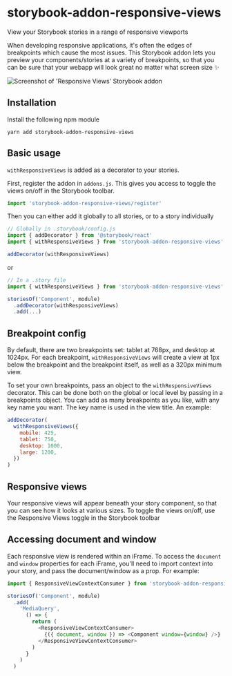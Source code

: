 # storybook-addon-responsive-views
View your Storybook stories in a range of responsive viewports

When developing responsive applications, it's often the edges of breakpoints which cause the most issues. This Storybook addon lets you preview your components/stories at a variety of breakpoints, so that you can be sure that your webapp will look great no matter what screen size ✨

![Screenshot of 'Responsive Views' Storybook addon](https://github.com/vizeat/storybook-addon-responsive-views/blob/master/docs/viewport.png)

## Installation
Install the following npm module

```
yarn add storybook-addon-responsive-views
```

## Basic usage

`withResponsiveViews` is added as a decorator to your stories.

First, register the addon in `addons.js`. This gives you access to toggle the views on/off in the Storybook toolbar.

```js
import 'storybook-addon-responsive-views/register'
```

Then you can either add it globally to all stories, or to a story individually

```js
// Globally in .storybook/config.js
import { addDecorator } from '@storybook/react'
import { withResponsiveViews } from 'storybook-addon-responsive-views'

addDecorator(withResponsiveViews)
```

or

```js
// In a .story file
import { withResponsiveViews } from 'storybook-addon-responsive-views'

storiesOf('Component', module)
  .addDecorator(withResponsiveViews)
  .add(...)
```

## Breakpoint config

By default, there are two breakpoints set: tablet at 768px, and desktop at 1024px. For each breakpoint, `withResponsiveViews` will create a view at 1px below the breakpoint and the breakpoint itself, as well as a 320px minimum view.

To set your own breakpoints, pass an object to the `withResponsiveViews` decorator. This can be done both on the global or local level by passing in a breakpoints object. You can add as many breakpoints as you like, with any key name you want. The key name is used in the view title. An example:

```js
addDecorator(
  withResponsiveViews({
    mobile: 425,
    tablet: 750,
    desktop: 1000,
    large: 1200,  
  })
)
```

## Responsive views

Your responsive views will appear beneath your story component, so that you can see how it looks at various sizes. To toggle the views on/off, use the Responsive Views toggle in the Storybook toolbar

## Accessing document and window

Each responsive view is rendered within an iFrame. To access the `document` and `window` properties for each iFrame, you'll need to import context into your story, and pass the document/window as a prop. For example:

```js
import { ResponsiveViewContextConsumer } from 'storybook-addon-responsive-views'

storiesOf('Component', module)
  .add(
    'MediaQuery',
      () => {
        return (
          <ResponsiveViewContextConsumer>
            {({ document, window }) => <Component window={window} />}
          </ResponsiveViewContextConsumer>
        )
      }
    )
  )
```
